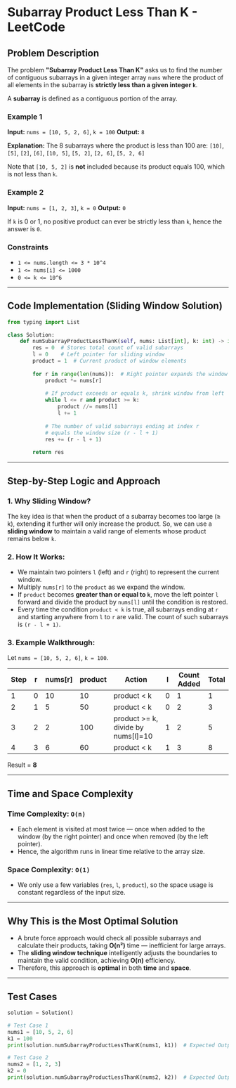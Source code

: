 # Subarray Product Less Than K - LeetCode

## Problem Description

The problem **"Subarray Product Less Than K"** asks us to find the number of contiguous subarrays in a given integer array `nums` where the product of all elements in the subarray is **strictly less than a given integer `k`**.

A **subarray** is defined as a contiguous portion of the array.

### Example 1

**Input:** `nums = [10, 5, 2, 6]`, `k = 100`
**Output:** `8`

**Explanation:** The 8 subarrays where the product is less than 100 are:
`[10]`, `[5]`, `[2]`, `[6]`, `[10, 5]`, `[5, 2]`, `[2, 6]`, `[5, 2, 6]`

Note that `[10, 5, 2]` is **not** included because its product equals 100, which is not less than `k`.

### Example 2

**Input:** `nums = [1, 2, 3]`, `k = 0`
**Output:** `0`

If `k` is 0 or 1, no positive product can ever be strictly less than `k`, hence the answer is `0`.

### Constraints

* `1 <= nums.length <= 3 * 10^4`
* `1 <= nums[i] <= 1000`
* `0 <= k <= 10^6`

---

## Code Implementation (Sliding Window Solution)

```python
from typing import List

class Solution:
    def numSubarrayProductLessThanK(self, nums: List[int], k: int) -> int:
        res = 0  # Stores total count of valid subarrays
        l = 0    # Left pointer for sliding window
        product = 1  # Current product of window elements
        
        for r in range(len(nums)):  # Right pointer expands the window
            product *= nums[r]
            
            # If product exceeds or equals k, shrink window from left
            while l <= r and product >= k:
                product //= nums[l]
                l += 1
                
            # The number of valid subarrays ending at index r
            # equals the window size (r - l + 1)
            res += (r - l + 1)
        
        return res
```

---

## Step-by-Step Logic and Approach

### 1. **Why Sliding Window?**

The key idea is that when the product of a subarray becomes too large (≥ k), extending it further will only increase the product. So, we can use a **sliding window** to maintain a valid range of elements whose product remains below `k`.

### 2. **How It Works:**

* We maintain two pointers `l` (left) and `r` (right) to represent the current window.
* Multiply `nums[r]` to the `product` as we expand the window.
* If `product` becomes **greater than or equal to `k`**, move the left pointer `l` forward and divide the product by `nums[l]` until the condition is restored.
* Every time the condition `product < k` is true, all subarrays ending at `r` and starting anywhere from `l` to `r` are valid. The count of such subarrays is `(r - l + 1)`.

### 3. **Example Walkthrough:**

Let `nums = [10, 5, 2, 6]`, `k = 100`.

| Step | r | nums[r] | product | Action                             | l | Count Added | Total |
| ---- | - | ------- | ------- | ---------------------------------- | - | ----------- | ----- |
| 1    | 0 | 10      | 10      | product < k                        | 0 | 1           | 1     |
| 2    | 1 | 5       | 50      | product < k                        | 0 | 2           | 3     |
| 3    | 2 | 2       | 100     | product >= k, divide by nums[l]=10 | 1 | 2           | 5     |
| 4    | 3 | 6       | 60      | product < k                        | 1 | 3           | 8     |

Result = **8**

---

## Time and Space Complexity

### **Time Complexity:** `O(n)`

* Each element is visited at most twice — once when added to the window (by the right pointer) and once when removed (by the left pointer).
* Hence, the algorithm runs in linear time relative to the array size.

### **Space Complexity:** `O(1)`

* We only use a few variables (`res`, `l`, `product`), so the space usage is constant regardless of the input size.

---

## Why This is the Most Optimal Solution

* A brute force approach would check all possible subarrays and calculate their products, taking **O(n²)** time — inefficient for large arrays.
* The **sliding window technique** intelligently adjusts the boundaries to maintain the valid condition, achieving **O(n)** efficiency.
* Therefore, this approach is **optimal** in both **time** and **space**.

---

## Test Cases

```python
solution = Solution()

# Test Case 1
nums1 = [10, 5, 2, 6]
k1 = 100
print(solution.numSubarrayProductLessThanK(nums1, k1))  # Expected Output: 8

# Test Case 2
nums2 = [1, 2, 3]
k2 = 0
print(solution.numSubarrayProductLessThanK(nums2, k2))  # Expected Output: 0
```